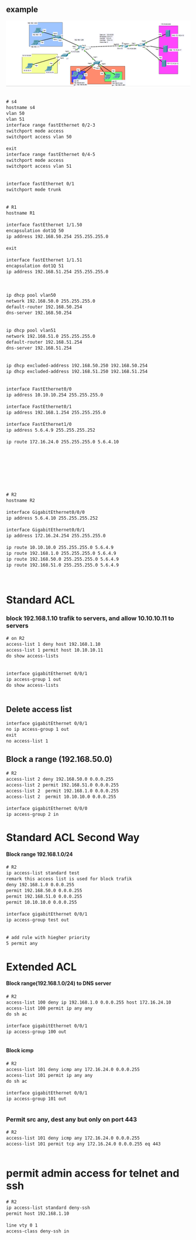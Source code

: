 ## example

![img1](img/1.PNG)

```

# s4
hostname s4
vlan 50
vlan 51
interface range fastEthernet 0/2-3
switchport mode access
switchport access vlan 50

exit
interface range fastEthernet 0/4-5
switchport mode access
switchport access vlan 51


interface fastEthernet 0/1
switchport mode trunk 


# R1
hostname R1

interface fastEthernet 1/1.50
encapsulation dot1Q 50
ip address 192.168.50.254 255.255.255.0

exit

interface fastEthernet 1/1.51
encapsulation dot1Q 51
ip address 192.168.51.254 255.255.255.0



ip dhcp pool vlan50
network 192.168.50.0 255.255.255.0
default-router 192.168.50.254
dns-server 192.168.50.254


ip dhcp pool vlan51
network 192.168.51.0 255.255.255.0
default-router 192.168.51.254
dns-server 192.168.51.254


ip dhcp excluded-address 192.168.50.250 192.168.50.254
ip dhcp excluded-address 192.168.51.250 192.168.51.254


interface FastEthernet0/0
ip address 10.10.10.254 255.255.255.0

interface FastEthernet0/1
ip address 192.168.1.254 255.255.255.0

interface FastEthernet1/0
ip address 5.6.4.9 255.255.255.252

ip route 172.16.24.0 255.255.255.0 5.6.4.10








# R2
hostname R2

interface GigabitEthernet0/0/0
ip address 5.6.4.10 255.255.255.252

interface GigabitEthernet0/0/1
ip address 172.16.24.254 255.255.255.0

ip route 10.10.10.0 255.255.255.0 5.6.4.9 
ip route 192.168.1.0 255.255.255.0 5.6.4.9 
ip route 192.168.50.0 255.255.255.0 5.6.4.9 
ip route 192.168.51.0 255.255.255.0 5.6.4.9 



```

# Standard ACL

### block 192.168.1.10 trafik to servers, and allow 10.10.10.11 to servers
```
# on R2
access-list 1 deny host 192.168.1.10
access-list 1 permit host 10.10.10.11
do show access-lists 


interface gigabitEthernet 0/0/1
ip access-group 1 out
do show access-lists 


```



## Delete access list
```
interface gigabitEthernet 0/0/1
no ip access-group 1 out
exit
no access-list 1

```


## Block a range (192.168.50.0)
```
# R2
access-list 2 deny 192.168.50.0 0.0.0.255
access-list 2 permit 192.168.51.0 0.0.0.255
access-list 2  permit 192.168.1.0 0.0.0.255
access-list 2  permit 10.10.10.0 0.0.0.255

interface gigabitEthernet 0/0/0
ip access-group 2 in

```


# Standard ACL Second Way
#### Block range 192.168.1.0/24
```
# R2
ip access-list standard test
remark this access list is used for block trafik
deny 192.168.1.0 0.0.0.255
permit 192.168.50.0 0.0.0.255
permit 192.168.51.0 0.0.0.255
permit 10.10.10.0 0.0.0.255

interface gigabitEthernet 0/0/1
ip access-group test out


# add rule with hiegher priority
5 permit any

```


# Extended ACL

#### Block range(192.168.1.0/24) to DNS server

```
# R2
access-list 100 deny ip 192.168.1.0 0.0.0.255 host 172.16.24.10
access-list 100 permit ip any any
do sh ac

interface gigabitEthernet 0/0/1
ip access-group 100 out


```

#### Block icmp

```
# R2
access-list 101 deny icmp any 172.16.24.0 0.0.0.255
access-list 101 permit ip any any
do sh ac

interface gigabitEthernet 0/0/1
ip access-group 101 out


```


### Permit src any, dest any but only on port 443
```
# R2
access-list 101 deny icmp any 172.16.24.0 0.0.0.255 
access-list 101 permit tcp any 172.16.24.0 0.0.0.255 eq 443


```

# permit admin access for telnet and ssh
```
# R2
ip access-list standard deny-ssh
permit host 192.168.1.10

line vty 0 1
access-class deny-ssh in

```


